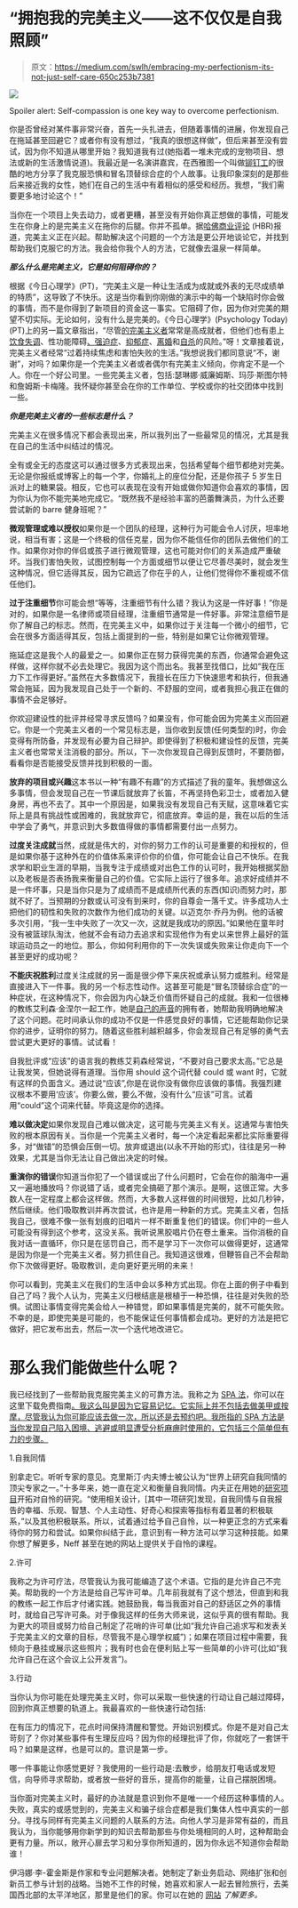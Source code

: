 # “拥抱我的完美主义——这不仅仅是自我照顾”

> 原文：<https://medium.com/swlh/embracing-my-perfectionism-its-not-just-self-care-650c253b7381>

![](img/d291f971c99634ea56fcfdc7cd7f01ca.png)

Spoiler alert: Self-compassion is one key way to overcome perfectionism.

你是否曾经对某件事非常兴奋，首先一头扎进去，但随着事情的进展，你发现自己在拖延甚至回避它？或者你有没有想过，“我真的很想这样做”，但后来甚至没有尝试，因为你不知道从哪里开始？我知道我有过(她指着一堆未完成的宠物项目、想法或新的生活激情说道)。我最近是一名演讲嘉宾，在西雅图一个叫做[铆钉工](https://www.theriveter.co/)的很酷的地方分享了我克服恐惧和冒名顶替综合症的个人故事。让我印象深刻的是那些后来接近我的女性，她们在自己的生活中有着相似的感受和经历。我想，“我们需要更多地讨论这个！”

当你在一个项目上失去动力，或者更糟，甚至没有开始你真正想做的事情，可能发生在你身上的是完美主义在拖你的后腿。你并不孤单。据[哈佛商业评论](https://hbr.org/2018/01/perfectionism-is-increasing-and-thats-not-good-news) (HBR)报道，完美主义正在兴起。帮助解决这个问题的一个方法是更公开地谈论它，并找到帮助我们克服它的方法。我会给你我个人的方法，它就像去温泉一样简单。

***那么什么是完美主义，它是如何阻碍你的？***

根据《今日心理学》(PT)，“完美主义是一种让生活成为成就或外表的无尽成绩单的特质”，这导致了不快乐。这是当你看到你刚做的演示中的每一个缺陷时你会做的事情，而不是你得到了新项目的资金这一事实。它阻碍了你，因为你对完美的期望不切实际。无论如何，没有什么是完美的。《今日心理学》(Psychology Today)(PT)上的另一篇文章指出，“尽管[的完美主义者](https://www.psychologytoday.com/us/basics/perfectionism)常常是高成就者，但他们也有患上[饮食失调](https://www.psychologytoday.com/us/basics/eating-disorders)、性功能障碍[、强迫症](https://www.psychologytoday.com/us/conditions/obsessive-compulsive-disorder)、[抑郁症](https://www.psychologytoday.com/us/basics/depression)、[离婚](https://www.psychologytoday.com/us/basics/divorce)和[自杀](https://www.psychologytoday.com/us/basics/suicide)的风险。”呀！文章接着说，完美主义者经常“过着持续焦虑和害怕失败的生活。”我想说我们都同意说“不，谢谢”，对吗？如果你是一个完美主义者或者偶尔有完美主义倾向，你肯定不是一个人。你在一个好公司里。一些完美主义者，包括:瑟琳娜·威廉姆斯、玛莎·斯图尔特和詹姆斯·卡梅隆。我怀疑你甚至会在你的工作单位、学校或你的社交团体中找到一些。

***你是完美主义者的一些标志是什么？***

完美主义在很多情况下都会表现出来，所以我列出了一些最常见的情况，尤其是我在自己的生活中纠结过的情况。

全有或全无的态度这可以通过很多方式表现出来，包括希望每个细节都绝对完美。无论是你报纸或博客上的每一个字，你婚礼上的座位分配，还是你孩子 5 岁生日派对上的糖果袋。相反，它也可以表现在没有开始或做你知道你会喜欢的事情，因为你认为你不能完美地完成它。“既然我不是经验丰富的芭蕾舞演员，为什么还要尝试新的 barre 健身班呢？”

**微观管理或难以授权**如果你是一个团队的经理，这种行为可能会令人讨厌，坦率地说，相当有害；这是一个终极的信任克星，因为你不能信任你的团队去做他们的工作。如果你对你的伴侣或孩子进行微观管理，这也可能对你们的关系造成严重破坏。当我们害怕失败，试图控制每一个方面或细节以便让它尽善尽美时，就会发生这种情况，但它适得其反，因为它疏远了你在乎的人，让他们觉得你不重视或不信任他们。

**过于注重细节**你可能会想“等等，注重细节有什么错？我认为这是一件好事！”你是对的，如果你是一名律师或项目经理，注重细节通常是一件好事。非常注意细节是你了解自己的标志。然而，在完美主义中，如果你过于关注每一个微小的细节，它会在很多方面适得其反，包括上面提到的一些，特别是如果它让你微观管理。

拖延症这是我个人的最爱之一。如果你正在努力获得完美的东西，你通常会避免这样做，这样你就不必去处理它。我因为这个而出名。我甚至找借口，比如“我在压力下工作得更好。”虽然在大多数情况下，我擅长在压力下快速思考和执行，但我通常会拖延，因为我发现自己处于一个新的、不舒服的空间，或者我担心我正在做的事情不会足够好。

你欢迎建设性的批评并经常寻求反馈吗？如果没有，你可能会因为完美主义而回避它。你是一个完美主义者的一个常见标志是，当你收到反馈(任何类型的)时，你会变得有所防备，并发现有必要为自己辩护。即使得到了积极和建设性的反馈，完美主义者也常常关注消极的部分。所以，下一次你发现自己得到反馈时，不要防御，看看你是否能接受反馈并找到积极的一面。

**放弃的项目或兴趣**这本书以一种“有趣不有趣”的方式描述了我的童年。我想做这么多事情，但会发现自己在一节课后就放弃了长笛，不再坚持色彩卫士，或者加入健身房，再也不去了。其中一个原因是，如果我没有发现自己有天赋，这意味着它实际上是具有挑战性或困难的，我就放弃它，彻底放弃。幸运的是，我在以后的生活中学会了勇气，并意识到大多数值得做的事情都需要付出一点努力。

**过度关注成就**当然，成就是伟大的，对你的努力工作的认可是重要的和授权的，但是如果你基于这种外在的价值体系来评价你的价值，你可能会让自己不快乐。在我求学和职业生涯的早期，当我专注于成绩或对出色工作的认可时，我开始根据奖励以及老板是否表扬我来衡量自己的价值。它实际上运行了很多年。追求好成绩并不是一件坏事，只是当你只是为了成绩而不是成绩所代表的东西(知识)而努力时，那就不好了。当预期的分数或认可没有到来时，你的自尊会一落千丈。许多成功人士把他们的韧性和失败的次数作为他们成功的关键。以迈克尔·乔丹为例。他的话被多次引用，“我一生中失败了一次又一次，这就是我成功的原因。”如果他在童年时没有被篮球队淘汰，他就不会有动力去追求和实现他作为有史以来世界上最好的篮球运动员之一的地位。那么，你如何利用你的下一次失误或失败来让你走向下一个甚至更好的成功呢？

**不能庆祝胜利**过度关注成就的另一面是很少停下来庆祝或承认努力或胜利。经常是直接进入下一件事。我的另一个标志性动作。这甚至可能是“冒名顶替综合症”的一种症状，在这种情况下，你会因为内心缺乏价值而怀疑自己的成就。我和一位很棒的教练艾利森·金涅尔一起工作，她是[自己的声音](https://voiceofherown.com/)的拥有者，她帮助我明确地解决了这个问题。花时间承认你的成功不仅是一件感觉良好的事情，它还能帮助你记录你的进步，证明你的努力。随着这些胜利越积越多，你会发现自己有足够的勇气去尝试更大更好的事情。试试看！

自我批评或“应该”的语言我的教练艾莉森经常说，“不要对自己要求太高。”它总是让我发笑，但她说得有道理。当你用 should 这个词代替 could 或 want 时，它就有这样的负面含义。通过说“应该”,你是在说你没有做你应该做的事情。我强烈建议根本不要用‘应该’。你要么做，要么不做，没有什么“应该”可言。试着用“could”这个词来代替。毕竟这是你的选择。

**难以做决定**如果你发现自己难以做决定，这可能与完美主义有关。这通常与害怕失败的根本原因有关。当你是一个完美主义者时，每一个决定看起来都比实际重要得多，对“做错”的恐惧会压倒一切。放弃或退出(以永不开始的形式)，往往是另一种效果，尤其是当你无法让自己做出决定的时候。

**重演你的错误**你知道当你犯了一个错误或出了什么问题时，它会在你的脑海中一遍又一遍地播放吗？你说错了话，或者完全搞砸了那个演示。是啊，这很正常。大多数人在一定程度上都会这样做。然而，大多数人这样做的时间很短，比如几秒钟，然后继续。他们吸取教训并再次尝试，也许是用一种新的方式。完美主义者，包括我自己，很难不像一张有划痕的旧唱片一样不断重复他们的错误。你们中的一些人可能没有得到这个参考，这没关系。我听说黑胶唱片仍在卷土重来。当你消极的自我对话一直循环，你只是在惩罚自己，而不是学习下一次你可以做得更好，这通常是因为你是一个完美主义者。努力抓住自己。我知道这很难，但鞭笞自己不会帮助你下次做得更好。吸取教训，走向更好更光明的未来！

你可以看到，完美主义在我们的生活中会以多种方式出现。你在上面的例子中看到自己了吗？我个人认为，完美主义归根结底是根植于一种恐惧，往往是对失败的恐惧。试图让事情变得完美会给人一种错觉，即如果事情是完美的，就不可能失败。不幸的是，即使完美是可能的，也不能保证任何事情都会成功。更好的方法是把它做好，把它发布出去，然后一次一个迭代地改进它。

# 那么我们能做些什么呢？

我已经找到了一些帮助我克服完美主义的可靠方法。我称之为 [SPA 法](https://pages.convertkit.com/87989b3286/4b431a9d1f)，你可以在这里下载免费指南[。我这么叫是因为它容易记忆。它实际上并不包括去做美甲或按摩，尽管我认为你可能应该去做一次，所以还是去预约吧。我所指的 SPA 方法是当你发现自己陷入困境、逃避或明显遭受分析麻痹时使用的，它包括三个简单但有力的步骤。](https://pages.convertkit.com/87989b3286/4b431a9d1f)

1.自我同情

别拿走它。听听专家的意见。克里斯汀·内夫博士被公认为“世界上研究自我同情的顶尖专家之一。”十多年来，她一直在定义和衡量自我同情。内夫正在用她的[研究项目](https://self-compassion.org/the-research/)开拓对自怜的研究。“使用相关设计，[其中一项研究]发现，自我同情与自我报告的幸福、乐观、智慧、个人主动性、好奇心和探索等指标有着显著的积极联系，”以及其他积极联系。所以，试着通过给予自己自怜，以一种更正念的方式来看待你的努力和尝试。如果你纠结于此，意识到有一种方法可以学习这种技能。如果你想了解更多，Neff 甚至在她的网站上提供关于自怜的课程。

2.许可

我称之为许可疗法，尽管我认为我可能编造了这个术语。它指的是允许自己不完美。帮助我的一个方法是给自己写许可单。几年前我就有了这个想法，但直到和我的教练一起工作后才付诸实践。她鼓励我，每当我面对自己的舒适区之外的事情时，就给自己写许可条。对于像我这样的任务大师来说，这似乎真的很有帮助。我为更大的项目或努力给自己制定了花哨的许可单(比如“我允许自己追求写和发表关于完美主义的文章的目标，尽管我不是心理学权威”)；如果在项目过程中需要，我倾向于悬挂或展示这些照片；我有时也会在便利贴上写一些简单的小许可(比如“我允许自己在这个会议上公开发言”)。

3.行动

当你认为你可能在处理完美主义时，你可以采取一些快速的行动让自己越过障碍，回到你真正想要的轨道上。我最喜欢的一些快速行动包括:

在有压力的情况下，花点时间保持清醒和警觉。开始识别模式。你是不是对自己太苛刻了？你对某些事件有生理反应吗？因为你的经理批评了你，你就吃了一套饼干吗？如果是这样，也是可以的。意识是第一步。

哪一件事能让你感觉更好？我使用的一些行动是:去散步，给朋友打电话或发短信，向导师寻求帮助，或者放一些好的音乐，提高你的能量，让自己摆脱困境。

当你面对完美主义时，最好的办法就是意识到你不是唯一一个经历这种事情的人。失败，真实的或感觉到的，完美主义和骗子综合症都是我们集体人性中真实的一部分。寻找与同样有完美主义问题的人联系的方法。向他人学习是非常有益的，而且我认为，当你能够用你新学到的知识去帮助那些与你处境相同的人时，这种帮助会更有力量。所以，敞开心扉去学习和分享你所知道的，因为你永远不知道你会帮助谁！

伊冯娜·李-霍金斯是作家和专业问题解决者。她制定了新业务启动、网络扩张和创新员工参与计划的战略。当她不工作的时候，她喜欢和家人一起去冒险旅行，去美国西北部的太平洋地区，那里是他们的家。你可以在她的 [网站](http://www.yvonneleehawkins.com) *了解更多。*